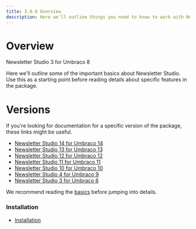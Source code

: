 ```yaml
---
title: 3.0.0 Overview 
description: Here we'll outline things you need to know to work with Newsletter Studio
---
```



# Overview

Newsletter Studio 3 for Umbraco 8

Here we'll outline some of the important basics about Newsletter Studio. Use this as a starting point before reading details about specific features in the package.

# Versions
If you're looking for documentation for a specific version of the package, these links might be useful.

* [Newsletter Studio 14 for Umbraco 14](../package/14.0.0/)
* [Newsletter Studio 13 for Umbraco 13](../package/13.0.0/)
* [Newsletter Studio 12 for Umbraco 12](../package/12.1.0/)
* [Newsletter Studio 11 for Umbraco 11](../package/11.0.0/)
* [Newsletter Studio 10 for Umbraco 10](../package/10.0.0/)
* [Newsletter Studio 4 for Umbraco 9](../package/4.0.0/)
* [Newsletter Studio 3 for Umbraco 8](../package/3.0.0/)

We recommend reading the [basics](getting-started/basics.md) before jumping into details.

### Installation
* [Installation](getting-started/installation.md)


